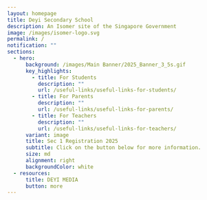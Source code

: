 ```yaml
---
layout: homepage
title: Deyi Secondary School
description: An Isomer site of the Singapore Government
image: /images/isomer-logo.svg
permalink: /
notification: ""
sections:
  - hero:
      background: /images/Main Banner/2025_Banner_3_5s.gif
      key_highlights:
        - title: For Students
          description: ""
          url: /useful-links/useful-links-for-students/
        - title: For Parents
          description: ""
          url: /useful-links/useful-links-for-parents/
        - title: For Teachers
          description: ""
          url: /useful-links/useful-links-for-teachers/
      variant: image
      title: Sec 1 Registration 2025
      subtitle: Click on the button below for more information.
      size: md
      alignment: right
      backgroundColor: white
  - resources:
      title: DEYI MEDIA
      button: more
---
```

